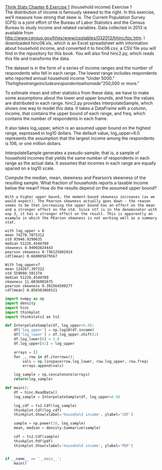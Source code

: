[Think Stats Chapter 6 Exercise 1](http://greenteapress.com/thinkstats2/html/thinkstats2007.html#toc60) (household income)
Exercise 1  
The distribution of income is famously skewed to the right. In this exercise, we’ll measure how strong that skew is.
The Current Population Survey (CPS) is a joint effort of the Bureau of Labor Statistics and the Census Bureau to study income and related variables. Data collected in 2013 is available from http://www.census.gov/hhes/www/cpstables/032013/hhinc/toc.htm. I downloaded hinc06.xls, which is an Excel spreadsheet with information about household income, and converted it to hinc06.csv, a CSV file you will find in the repository for this book. You will also find hinc2.py, which reads this file and transforms the data.

The dataset is in the form of a series of income ranges and the number of respondents who fell in each range. The lowest range includes respondents who reported annual household income “Under $5000.” The highest range includes respondents who made “$250,000 or more.”

To estimate mean and other statistics from these data, we have to make some assumptions about the lower and upper bounds, and how the values are distributed in each range. hinc2.py provides InterpolateSample, which shows one way to model this data. It takes a DataFrame with a column, income, that contains the upper bound of each range, and freq, which contains the number of respondents in each frame.

It also takes log_upper, which is an assumed upper bound on the highest range, expressed in log10 dollars. The default value, log_upper=6.0 represents the assumption that the largest income among the respondents is 106, or one million dollars.

InterpolateSample generates a pseudo-sample; that is, a sample of household incomes that yields the same number of respondents in each range as the actual data. It assumes that incomes in each range are equally spaced on a log10 scale.

Compute the median, mean, skewness and Pearson’s skewness of the resulting sample. What fraction of households reports a taxable income below the mean? How do the results depend on the assumed upper bound?
```
With a higher upper bound, the moment-based skewness increases (as we would expect). The Pearson skewness actually goes down - the reason seems to be that increasing the upper bound has an effect on the mean and a stronger effect on the std. Since stf is in the denominator with exp 3, it has a stronger effect on the result. This is apparently an example in which the PEarson skewness is not working well as a summary stat. 
```

```
with log_upper = 6
mean 74278.7075312
std 93946.9299635
median 51226.4544789
skewness 4.94992024443
pearson skewness 0.736125801914
cdf[mean] 0.660005879567
```
```
With log_upper=7
mean 124267.397222
std 559608.501374
median 51226.4544789
skewness 11.6036902675
pearson skewness 0.391564509277
cdf[mean] 0.856563066521
```
```python
import numpy as np
import density
import hinc
import thinkplot
import thinkstats2 as ts2

def InterpolateSample(df, log_upper=6.0):
	df['log_upper'] = np.log10(df.income)
	df['log_lower'] = df.log_upper.shift(1)
	df.log_lower[0] = 3.0
	df.log_upper[41] = log_upper

	arrays = []
	for _, row in df.iterrows():
		vals = np.linspace(row.log_lower, row.log_upper, row.freq)
		arrays.append(vals)

	log_sample = np.concatenate(arrays)
	return(log_sample)

def main():
	df = hinc.ReadData()
	log_sample = InterpolateSample(df, log_upper=6.0)

	log_cdf = ts2.Cdf(log_sample)
	thinkplot.Cdf(log_cdf)
	thinkplot.Show(xlabel='household income', ylabel='CDF')

	sample = np.power(10, log_sample)
	mean, median = density.Summarize(sample)

	cdf = ts2.Cdf(sample)
	thinkplot.Pdf(pdf)
	thinkplot.Show(xlabel='household income', ylabel='PDF')


if __name__ == '__main__':
	main()	
